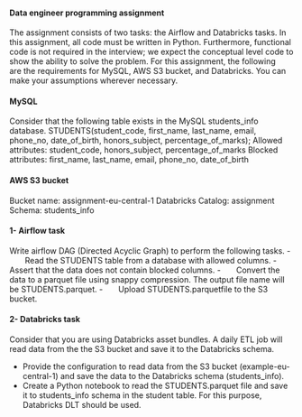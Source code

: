 #### Data engineer programming assignment

The assignment consists of two tasks: the Airflow and Databricks tasks. In this
assignment, all code must be written in Python. Furthermore, functional code is not
required in the interview; we expect the conceptual level code to show the ability to solve the
problem.
For this assignment, the following are the requirements for MySQL, AWS S3 bucket, and
Databricks. You can make your assumptions wherever necessary.
#### MySQL
Consider that the following table exists in the MySQL students_info
database.
STUDENTS(student_code, first_name, last_name, email, phone_no,
date_of_birth, honors_subject, percentage_of_marks);
Allowed attributes: student_code, honors_subject, percentage_of_marks
Blocked attributes: first_name, last_name, email, phone_no, date_of_birth
         
#### AWS S3 bucket
Bucket name: assignment-eu-central-1
Databricks
Catalog: assignment
Schema: students_info

#### 1- Airflow task
Write airflow DAG (Directed Acyclic Graph) to perform the following tasks.
-       Read the STUDENTS table from a database with allowed columns.
-       Assert that the data does not contain blocked columns.
-       Convert the data to a parquet file using snappy compression. The output file
name will be STUDENTS.parquet.
-       Upload STUDENTS.parquetfile to the S3 bucket.

#### 2- Databricks task
Consider that you are using Databricks asset bundles. A daily ETL job will read data
from the the S3 bucket and save it to the Databricks schema.
- Provide the configuration to read data from the S3 bucket (example-eu-central-1)
and save the data to the Databricks schema (students_info).
- Create a Python notebook to read the STUDENTS.parquet file and save it
to students_info schema in the student table. For this purpose, Databricks DLT
should be used.
